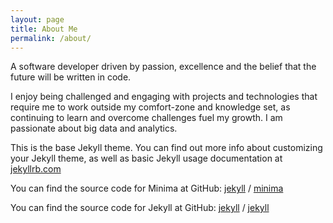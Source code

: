 ```yaml
---
layout: page
title: About Me
permalink: /about/
---
```

A software developer driven by passion, excellence and the belief that the future will be written in code. 

I enjoy being challenged and engaging with projects and technologies that require me to work outside my comfort-zone and knowledge set, as continuing to learn and overcome challenges fuel my growth. I am passionate about big data and analytics.


This is the base Jekyll theme. You can find out more info about customizing your Jekyll theme, as well as basic Jekyll usage documentation at [jekyllrb.com](https://jekyllrb.com/)

You can find the source code for Minima at GitHub:
[jekyll][jekyll-organization] /
[minima](https://github.com/jekyll/minima)

You can find the source code for Jekyll at GitHub:
[jekyll][jekyll-organization] /
[jekyll](https://github.com/jekyll/jekyll)


[jekyll-organization]: https://github.com/jekyll
